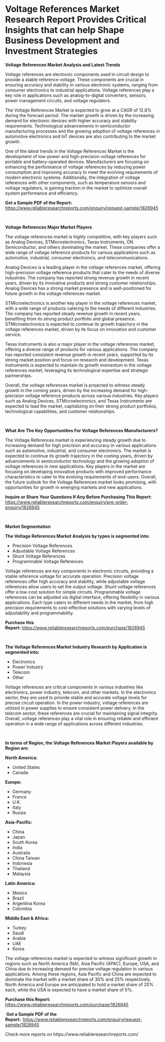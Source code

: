 <p><h1>Voltage References Market Research Report Provides Critical Insights that can help Shape Business Development and Investment Strategies</h1></p><p><strong>Voltage References Market Analysis and Latest Trends</strong></p>
<p><p>Voltage references are electronic components used in circuit design to provide a stable reference voltage. These components are crucial in ensuring accuracy and stability in various electronic systems, ranging from consumer electronics to industrial applications. Voltage references play a key role in applications such as analog-to-digital converters, sensors, power management circuits, and voltage regulators.</p><p>The Voltage References Market is expected to grow at a CAGR of 12.8% during the forecast period. The market growth is driven by the increasing demand for electronic devices with higher accuracy and stability requirements. Technological advancements in semiconductor manufacturing processes and the growing adoption of voltage references in automotive electronics and IoT devices are also contributing to the market growth.</p><p>One of the latest trends in the Voltage References Market is the development of low-power and high-precision voltage references for portable and battery-operated devices. Manufacturers are focusing on enhancing the performance of voltage references by reducing power consumption and improving accuracy to meet the evolving requirements of modern electronic systems. Additionally, the integration of voltage references with other components, such as temperature sensors and voltage regulators, is gaining traction in the market to optimize overall system performance and efficiency.</p></p>
<p><strong>Get a Sample PDF of the Report:&nbsp;</strong> <a href="https://www.reliableresearchreports.com/enquiry/request-sample/1826945">https://www.reliableresearchreports.com/enquiry/request-sample/1826945</a></p>
<p>&nbsp;</p>
<p><strong>Voltage References Major Market Players</strong></p>
<p><p>The voltage references market is highly competitive, with key players such as Analog Devices, STMicroelectronics, Texas Instruments, ON Semiconductor, and others dominating the market. These companies offer a wide range of voltage reference products for various applications such as automotive, industrial, consumer electronics, and telecommunications.</p><p>Analog Devices is a leading player in the voltage references market, offering high-precision voltage reference products that cater to the needs of diverse industries. The company has reported strong revenue growth in recent years, driven by its innovative products and strong customer relationships. Analog Devices has a strong market presence and is well-positioned for future growth in the voltage references market.</p><p>STMicroelectronics is another key player in the voltage references market, with a wide range of products catering to the needs of different industries. The company has reported steady revenue growth in recent years, benefiting from its strong product portfolio and global presence. STMicroelectronics is expected to continue its growth trajectory in the voltage references market, driven by its focus on innovation and customer service.</p><p>Texas Instruments is also a major player in the voltage references market, offering a diverse range of products for various applications. The company has reported consistent revenue growth in recent years, supported by its strong market position and focus on research and development. Texas Instruments is expected to maintain its growth momentum in the voltage references market, leveraging its technological expertise and strategic partnerships.</p><p>Overall, the voltage references market is projected to witness steady growth in the coming years, driven by the increasing demand for high-precision voltage reference products across various industries. Key players such as Analog Devices, STMicroelectronics, and Texas Instruments are expected to lead the market, capitalizing on their strong product portfolios, technological capabilities, and customer relationships.</p></p>
<p>&nbsp;</p>
<p><strong>What Are The Key Opportunities For Voltage References Manufacturers?</strong></p>
<p><p>The Voltage References market is experiencing steady growth due to increasing demand for high precision and accuracy in various applications such as automotive, industrial, and consumer electronics. The market is expected to continue its growth trajectory in the coming years, driven by advancements in semiconductor technology and the growing adoption of voltage references in new applications. Key players in the market are focusing on developing innovative products with improved performance characteristics to cater to the evolving requirements of end-users. Overall, the future outlook for the Voltage References market looks promising, with opportunities for growth in emerging markets and new applications.</p></p>
<p><strong>Inquire or Share Your Questions If Any Before Purchasing This Report:</strong> <a href="https://www.reliableresearchreports.com/enquiry/pre-order-enquiry/1826945">https://www.reliableresearchreports.com/enquiry/pre-order-enquiry/1826945</a></p>
<p>&nbsp;</p>
<p><strong>Market Segmentation</strong></p>
<p><strong>The Voltage References Market Analysis by types is segmented into:</strong></p>
<p><ul><li>Precision Voltage References</li><li>Adjustable Voltage References</li><li>Shunt Voltage References</li><li>Programmable Voltage References</li></ul></p>
<p><p>Voltage references are key components in electronic circuits, providing a stable reference voltage for accurate operation. Precision voltage references offer high accuracy and stability, while adjustable voltage references allow users to set the output voltage. Shunt voltage references offer a low-cost solution for simple circuits. Programmable voltage references can be adjusted via digital interface, offering flexibility in various applications. Each type caters to different needs in the market, from high precision requirements to cost-effective solutions with varying levels of adjustability and programmability.</p></p>
<p><strong>Purchase this Report:&nbsp;</strong><a href="https://www.reliableresearchreports.com/purchase/1826945">https://www.reliableresearchreports.com/purchase/1826945</a></p>
<p>&nbsp;</p>
<p><strong>The Voltage References Market Industry Research by Application is segmented into:</strong></p>
<p><ul><li>Electronics</li><li>Power Industry</li><li>Telecom</li><li>Other</li></ul></p>
<p><p>Voltage references are critical components in various industries like electronics, power industry, telecom, and other markets. In the electronics sector, they are used to provide stable and accurate voltage levels for precise circuit operation. In the power industry, voltage references are utilized in power supplies to ensure consistent power delivery. In the telecom sector, these references are crucial for maintaining signal integrity. Overall, voltage references play a vital role in ensuring reliable and efficient operation in a wide range of applications across different industries.</p></p>
<p>&nbsp;</p>
<p><strong>In terms of Region, the Voltage References Market Players available by Region are:</strong></p>
<p>
    <p> <strong> North America: </strong>
        <ul>
            <li>United States</li>
            <li>Canada</li>
        </ul>
        </p> 
    <p> <strong> Europe: </strong>
        <ul>
            <li>Germany</li>
            <li>France</li>
            <li>U.K.</li>
            <li>Italy</li>
            <li>Russia</li>
        </ul>
        </p> 
    <p> <strong> Asia-Pacific: </strong>
        <ul>
            <li>China</li>
            <li>Japan</li>
            <li>South Korea</li>
            <li>India</li>
            <li>Australia</li>
            <li>China Taiwan</li>
            <li>Indonesia</li>
            <li>Thailand</li>
            <li>Malaysia</li>
        </ul>
        </p> 
    <p> <strong> Latin America: </strong>
        <ul>
            <li>Mexico</li>
            <li>Brazil</li>
            <li>Argentina Korea</li>
            <li>Colombia</li>
        </ul>
        </p> 
    <p> <strong> Middle East & Africa: </strong>
        <ul>
            <li>Turkey</li>
            <li>Saudi</li>
            <li>Arabia</li>
            <li>UAE</li>
            <li>Korea</li>
        </ul>
    </p>
    </p>
<p><p>The voltage references market is expected to witness significant growth in regions such as North America (NA), Asia Pacific (APAC), Europe, USA, and China due to increasing demand for precise voltage regulation in various applications. Among these regions, Asia Pacific and China are expected to dominate the market with a market share of 30% and 25% respectively. North America and Europe are anticipated to hold a market share of 20% each, while the USA is expected to have a market share of 5%.</p></p>
<p><strong>Purchase this Report: </strong><a href="https://www.reliableresearchreports.com/purchase/1826945">https://www.reliableresearchreports.com/purchase/1826945</a></p>
<p>&nbsp;<strong>Get a Sample PDF of the Report:&nbsp;&nbsp;</strong><a href="https://www.reliableresearchreports.com/enquiry/request-sample/1826945">https://www.reliableresearchreports.com/enquiry/request-sample/1826945</a></p>
<p><strong></strong></p>
<p>Check more reports on https://www.reliableresearchreports.com/</p>